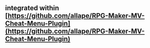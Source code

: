## integrated within [https://github.com/allape/RPG-Maker-MV-Cheat-Menu-Plugin](https://github.com/allape/RPG-Maker-MV-Cheat-Menu-Plugin)
